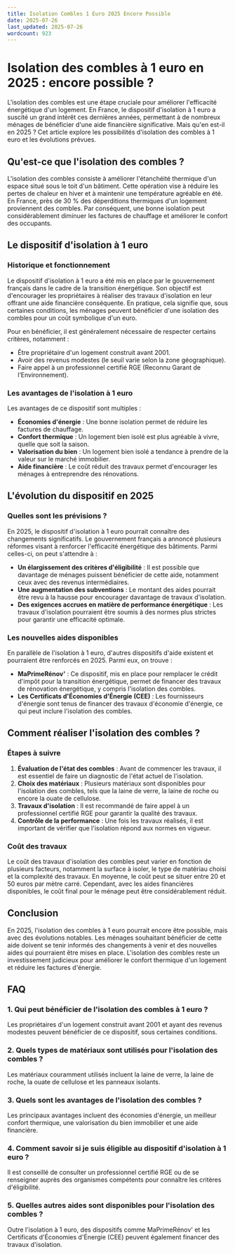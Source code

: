 ```yaml
---
title: Isolation Combles 1 Euro 2025 Encore Possible
date: 2025-07-26
last_updated: 2025-07-26
wordcount: 923
---
```


# Isolation des combles à 1 euro en 2025 : encore possible ?

L'isolation des combles est une étape cruciale pour améliorer l'efficacité énergétique d'un logement. En France, le dispositif d'isolation à 1 euro a suscité un grand intérêt ces dernières années, permettant à de nombreux ménages de bénéficier d'une aide financière significative. Mais qu'en est-il en 2025 ? Cet article explore les possibilités d'isolation des combles à 1 euro et les évolutions prévues.

## Qu'est-ce que l'isolation des combles ?

L'isolation des combles consiste à améliorer l'étanchéité thermique d'un espace situé sous le toit d'un bâtiment. Cette opération vise à réduire les pertes de chaleur en hiver et à maintenir une température agréable en été. En France, près de 30 % des déperditions thermiques d'un logement proviennent des combles. Par conséquent, une bonne isolation peut considérablement diminuer les factures de chauffage et améliorer le confort des occupants.

## Le dispositif d'isolation à 1 euro

### Historique et fonctionnement

Le dispositif d'isolation à 1 euro a été mis en place par le gouvernement français dans le cadre de la transition énergétique. Son objectif est d'encourager les propriétaires à réaliser des travaux d'isolation en leur offrant une aide financière conséquente. En pratique, cela signifie que, sous certaines conditions, les ménages peuvent bénéficier d'une isolation des combles pour un coût symbolique d'un euro.

Pour en bénéficier, il est généralement nécessaire de respecter certains critères, notamment :

- Être propriétaire d'un logement construit avant 2001.
- Avoir des revenus modestes (le seuil varie selon la zone géographique).
- Faire appel à un professionnel certifié RGE (Reconnu Garant de l’Environnement).

### Les avantages de l'isolation à 1 euro

Les avantages de ce dispositif sont multiples :

- **Économies d'énergie** : Une bonne isolation permet de réduire les factures de chauffage.
- **Confort thermique** : Un logement bien isolé est plus agréable à vivre, quelle que soit la saison.
- **Valorisation du bien** : Un logement bien isolé a tendance à prendre de la valeur sur le marché immobilier.
- **Aide financière** : Le coût réduit des travaux permet d'encourager les ménages à entreprendre des rénovations.

## L'évolution du dispositif en 2025

### Quelles sont les prévisions ?

En 2025, le dispositif d'isolation à 1 euro pourrait connaître des changements significatifs. Le gouvernement français a annoncé plusieurs réformes visant à renforcer l'efficacité énergétique des bâtiments. Parmi celles-ci, on peut s'attendre à :

- **Un élargissement des critères d'éligibilité** : Il est possible que davantage de ménages puissent bénéficier de cette aide, notamment ceux avec des revenus intermédiaires.
- **Une augmentation des subventions** : Le montant des aides pourrait être revu à la hausse pour encourager davantage de travaux d'isolation.
- **Des exigences accrues en matière de performance énergétique** : Les travaux d'isolation pourraient être soumis à des normes plus strictes pour garantir une efficacité optimale.

### Les nouvelles aides disponibles

En parallèle de l'isolation à 1 euro, d'autres dispositifs d'aide existent et pourraient être renforcés en 2025. Parmi eux, on trouve :

- **MaPrimeRénov'** : Ce dispositif, mis en place pour remplacer le crédit d'impôt pour la transition énergétique, permet de financer des travaux de rénovation énergétique, y compris l'isolation des combles.
- **Les Certificats d'Économies d'Énergie (CEE)** : Les fournisseurs d'énergie sont tenus de financer des travaux d'économie d'énergie, ce qui peut inclure l'isolation des combles.

## Comment réaliser l'isolation des combles ?

### Étapes à suivre

1. **Évaluation de l'état des combles** : Avant de commencer les travaux, il est essentiel de faire un diagnostic de l'état actuel de l'isolation.
2. **Choix des matériaux** : Plusieurs matériaux sont disponibles pour l'isolation des combles, tels que la laine de verre, la laine de roche ou encore la ouate de cellulose.
3. **Travaux d'isolation** : Il est recommandé de faire appel à un professionnel certifié RGE pour garantir la qualité des travaux.
4. **Contrôle de la performance** : Une fois les travaux réalisés, il est important de vérifier que l'isolation répond aux normes en vigueur.

### Coût des travaux

Le coût des travaux d'isolation des combles peut varier en fonction de plusieurs facteurs, notamment la surface à isoler, le type de matériau choisi et la complexité des travaux. En moyenne, le coût peut se situer entre 20 et 50 euros par mètre carré. Cependant, avec les aides financières disponibles, le coût final pour le ménage peut être considérablement réduit.

## Conclusion

En 2025, l'isolation des combles à 1 euro pourrait encore être possible, mais avec des évolutions notables. Les ménages souhaitant bénéficier de cette aide doivent se tenir informés des changements à venir et des nouvelles aides qui pourraient être mises en place. L'isolation des combles reste un investissement judicieux pour améliorer le confort thermique d'un logement et réduire les factures d'énergie.

## FAQ

### 1. Qui peut bénéficier de l'isolation des combles à 1 euro ?

Les propriétaires d'un logement construit avant 2001 et ayant des revenus modestes peuvent bénéficier de ce dispositif, sous certaines conditions.

### 2. Quels types de matériaux sont utilisés pour l'isolation des combles ?

Les matériaux couramment utilisés incluent la laine de verre, la laine de roche, la ouate de cellulose et les panneaux isolants.

### 3. Quels sont les avantages de l'isolation des combles ?

Les principaux avantages incluent des économies d'énergie, un meilleur confort thermique, une valorisation du bien immobilier et une aide financière.

### 4. Comment savoir si je suis éligible au dispositif d'isolation à 1 euro ?

Il est conseillé de consulter un professionnel certifié RGE ou de se renseigner auprès des organismes compétents pour connaître les critères d'éligibilité.

### 5. Quelles autres aides sont disponibles pour l'isolation des combles ?

Outre l'isolation à 1 euro, des dispositifs comme MaPrimeRénov' et les Certificats d'Économies d'Énergie (CEE) peuvent également financer des travaux d'isolation.